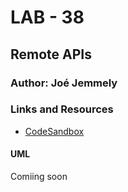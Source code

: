 # LAB - 38

## Remote APIs

### Author: Joé Jemmely

### Links and Resources

- [CodeSandbox](https://codesandbox.io/embed/lab-38-xr8p4)

#### UML

Comiing soon

